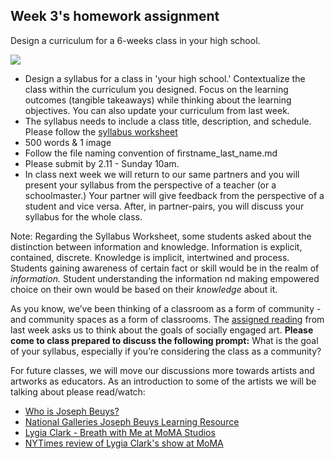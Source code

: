 ## Week 3's homework assignment ##

Design a curriculum for a 6-weeks class in your high school.

![](img/charlie.png)

- Design a syllabus for a class in 'your high school.' Contextualize the class within the curriculum you designed. Focus on the learning outcomes (tangible takeaways) while thinking about the learning objectives. You can also update your curriculum from last week.
- The syllabus needs to include a class title, description, and schedule. Please follow the [syllabus worksheet](https://github.com/tchoi8/teachingasart2018/blob/master/lectures/SyllabusWorksheet.md)
- 500 words & 1 image
- Follow the file naming convention of firstname_last_name.md
- Please submit by 2.11 - Sunday 10am.
- In class next week we will return to our same partners and you will present your syllabus from the perspective of a teacher (or a schoolmaster.) Your partner will give feedback from the perspective of a student and vice versa. After, in partner-pairs, you will discuss your syllabus for the whole class.

Note: Regarding the Syllabus Worksheet, some students asked about the distinction between information and knowledge. Information is explicit, contained, discrete. Knowledge is implicit, intertwined and process. Students gaining awareness of certain fact or skill would be in the realm of *information.* Student understanding the information nd making empowered choice on their own would be based on their *knowledge* about it.


As you know, we’ve been thinking of a classroom as a form of community - and community spaces as a form of classrooms. The [assigned reading](http://towery.lehman.edu/PhotoTopics/Photo%20Topics%20readings/Weeks34PPabloHelgueraEducationforSociallyEngagedArt.pdf) from last week asks us to think about the goals of socially engaged art. **Please come to class prepared to discuss the following prompt:** What is the goal of your syllabus, especially if you’re considering the class as a community?  

For future classes, we will move our discussions more towards artists and artworks as educators. As an introduction to some of the artists we will be talking about please read/watch:

- [Who is Joseph Beuys?](https://www.youtube.com/watch?time_continue=36&v=e7pIGGcIoLk)
- [National Galleries Joseph Beuys Learning Resource](https://www.nationalgalleries.org/art-and-artists/features/joseph-beuys-learning-resource)
- [Lygia Clark - Breath with Me at MoMA Studios](https://www.youtube.com/watch?v=XG2qmCYQ7Ps)
- [NYTimes review of Lygia Clark's show at MoMA](https://www.nytimes.com/2014/05/16/arts/design/lygia-clarks-many-twists-and-turns-at-moma.html)
